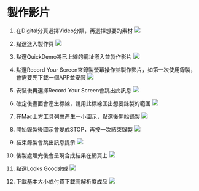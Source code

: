 # 製作影片

1. 在Digital分頁選擇Video分類，再選擇想要的素材
![](../../placeit/video_1.png)

2. 點選進入製作頁
![](../../placeit/video_2.png)

3. 點選QuickDemo將已上線的網址嵌入並製作影片
![](../../placeit/video_3.png)

4. 點選Record Your Screen來錄製螢幕操作並製作影片，如第一次使用錄製，會需要先下載一個APP並安裝
![](../../placeit/video_4.png)

5. 安裝後再選擇Record Your Screen會跳出此訊息
![](../../placeit/video_5.png)

6. 確定後畫面會產生標線，請用此標線匡出想要錄製的範圍
![](../../placeit/video_6.png)

7. 在Mac上方工具列會產生一小圖示，點選後開始錄製
![](../../placeit/video_7.png)

8. 開始錄製後圖示會變成STOP，再按一次結束錄製 
![](../../placeit/video_8.png)

9. 結束錄製會跳出訊息提示
![](../../placeit/video_9.png)

10. 後製處理完後會呈現合成結果在網頁上
![](../../placeit/video_10.png)

11. 點選Looks Good完成
![](../../placeit/video_11.png)

12. 下載基本大小或付費下載高解析度成品
![](../../placeit/video_12.png)